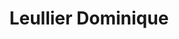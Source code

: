 ---
title: "Leullier Dominique"
url: /longpre-les-corps-saints/leullier-dominique/
shop: coiffeur
---